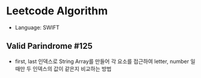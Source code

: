 # Leetcode Algorithm
- Language: SWIFT

## Valid Parindrome #125

- first, last 인덱스로 String Array를 만들어 각 요소를 접근하여 letter, number 일 때만 두 인덱스의 값이 같은지 비교하는 방법
